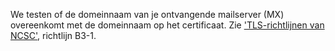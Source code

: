 We testen of de domeinnaam van je ontvangende mailserver (MX) overeenkomt met de domeinnaam op het certificaat. Zie ['TLS-richtlijnen van NCSC'](https://www.ncsc.nl/actueel/whitepapers/ict-beveiligingsrichtlijnen-voor-transport-layer-security-tls.html), richtlijn B3-1.

